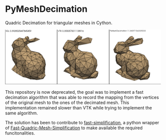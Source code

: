 # PyMeshDecimation

Quadric Decimation for triangular meshes in Cython.

![alt text](pmd_comparison.png)

This repository is now deprecated, the goal was to implement a fast decimation algorithm
that was able to record the mapping from the vertices of the original mesh to the ones of
the decimated mesh. This implementation remained slower than VTK while trying to implement
the same algorithm.

The solution has been to contribute to [fast-simplification](https://github.com/pyvista/fast-simplification), a python wrapper of [Fast-Quadric-Mesh-Simplification](https://github.com/sp4cerat/Fast-Quadric-Mesh-Simplification) to make available the required funcitonalities.
